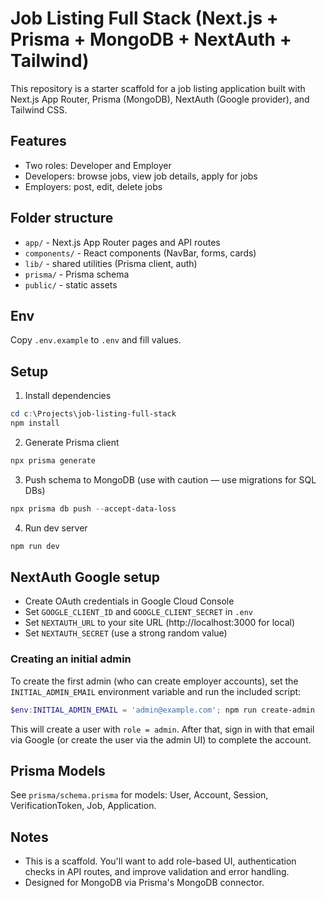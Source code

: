 # Job Listing Full Stack (Next.js + Prisma + MongoDB + NextAuth + Tailwind)

This repository is a starter scaffold for a job listing application built with Next.js App Router, Prisma (MongoDB), NextAuth (Google provider), and Tailwind CSS.

## Features
- Two roles: Developer and Employer
- Developers: browse jobs, view job details, apply for jobs
- Employers: post, edit, delete jobs

## Folder structure

- `app/` - Next.js App Router pages and API routes
- `components/` - React components (NavBar, forms, cards)
- `lib/` - shared utilities (Prisma client, auth)
- `prisma/` - Prisma schema
- `public/` - static assets

## Env
Copy `.env.example` to `.env` and fill values.

## Setup

1. Install dependencies

```powershell
cd c:\Projects\job-listing-full-stack
npm install
```

2. Generate Prisma client

```powershell
npx prisma generate
```

3. Push schema to MongoDB (use with caution — use migrations for SQL DBs)

```powershell
npx prisma db push --accept-data-loss
```

4. Run dev server

```powershell
npm run dev
```

## NextAuth Google setup
- Create OAuth credentials in Google Cloud Console
- Set `GOOGLE_CLIENT_ID` and `GOOGLE_CLIENT_SECRET` in `.env`
- Set `NEXTAUTH_URL` to your site URL (http://localhost:3000 for local)
- Set `NEXTAUTH_SECRET` (use a strong random value)

### Creating an initial admin

To create the first admin (who can create employer accounts), set the `INITIAL_ADMIN_EMAIL` environment variable and run the included script:

```powershell
$env:INITIAL_ADMIN_EMAIL = 'admin@example.com'; npm run create-admin
```

This will create a user with `role = admin`. After that, sign in with that email via Google (or create the user via the admin UI) to complete the account.

## Prisma Models
See `prisma/schema.prisma` for models: User, Account, Session, VerificationToken, Job, Application.

## Notes
- This is a scaffold. You'll want to add role-based UI, authentication checks in API routes, and improve validation and error handling.
- Designed for MongoDB via Prisma's MongoDB connector.

